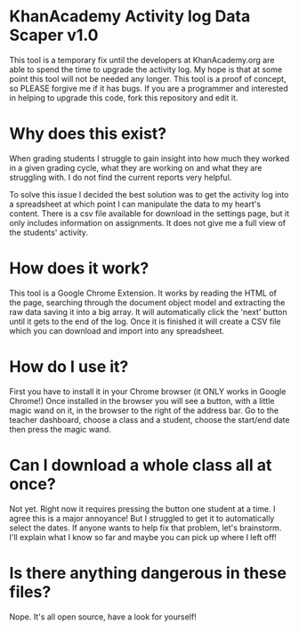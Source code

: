 # KhanAcademy Activity log Data Scaper v1.0

This tool is a temporary fix until the developers at KhanAcademy.org are able to spend the time to upgrade the activity log. My hope is that at some point this tool will not be needed any longer. This tool is a proof of concept, so PLEASE forgive me if it has bugs. If you are a programmer and interested in helping to upgrade this code, fork this repository and edit it.

# Why does this exist?
When grading students I struggle to gain insight into how much they worked in a given grading cycle, what they are working on and what they are struggling with. I do not find the current reports very helpful.

To solve this issue I decided the best solution was to get the activity log into a spreadsheet at which point I can manipulate the data to my heart's content. There is a csv file available for download in the settings page, but it only includes information on assignments. It does not give me a full view of the students' activity. 

# How does it work?
This tool is a Google Chrome Extension. It works by reading the HTML of the page, searching through the document object model and extracting the raw data saving it into a big array. It will automatically click the 'next' button until it gets to the end of the log. Once it is finished it will create a CSV file which you can download and import into any spreadsheet.

# How do I use it?
First you have to install it in your Chrome browser (it ONLY works in Google Chrome!) Once installed in the browser you will see a button, with a little magic wand on it, in the browser to the right of the address bar. Go to the teacher dashboard, choose a class and a student, choose the start/end date then press the magic wand. 

# Can I download a whole class all at once?
Not yet. Right now it requires pressing the button one student at a time. I agree this is a major annoyance! But I struggled to get it to automatically select the dates. If anyone wants to help fix that problem, let's brainstorm. I'll explain what I know so far and maybe you can pick up where I left off! 

# Is there anything dangerous in these files?
Nope. It's all open source, have a look for yourself!
